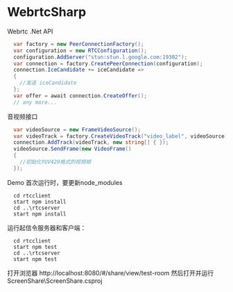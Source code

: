 ﻿# WebrtcSharp
Webrtc .Net API

  ```C#
    var factory = new PeerConnectionFactory();
    var configuration = new RTCConfiguration();
    configuration.AddServer("stun:stun.l.google.com:19302");
    var connection = factory.CreatePeerConnection(configuration);
    connection.IceCandidate += iceCandidate =>
    {
      //发送 iceCandidate
    };
    var offer = await connection.CreateOffer();
    // any more...
  ```

音视频接口

  ```C#
    var videoSource = new FrameVideoSource();
    var videoTrack = factory.CreateVideoTrack("video_label", videoSource);
    connection.AddTrack(videoTrack, new string[] { });
    videoSource.SendFrame(new VideoFrame()
    {
      //初始化YUV420格式的视频帧
    });
  ```

Demo
  首次运行时，要更新node_modules
  ```
    cd rtcclient
    start npm install
    cd ..\rtcserver
    start npm install
  ```
  运行起信令服务器和客户端：
  ```
    cd rtcclient
    start npm test
    cd ..\rtcserver
    start npm test
  ```
  打开浏览器 http://localhost:8080/#/share/view/test-room
  然后打开并运行 ScreenShare\ScreenShare.csproj